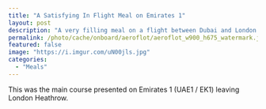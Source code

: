 ```yaml
---
title: "A Satisfying In Flight Meal on Emirates 1"
layout: post
description: "A very filling meal on a flight between Dubai and London."
permalink: /photo/cache/onboard/aeroflot/aeroflot_w900_h675_watermark.jpg
featured: false
image: "https://i.imgur.com/uN00jls.jpg"
categories: 
  - "Meals"
---
```


This was the main course presented on Emirates 1 (UAE1 / EK1) leaving London Heathrow.


